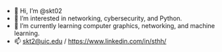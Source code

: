 - 👋 Hi, I’m @skt02
- 👀 I’m interested in networking, cybersecurity, and Python.
- 🌱 I’m currently learning computer graphics, networking, and machine learning.
- 📫 skt2@uic.edu / https://www.linkedin.com/in/sthh/


<!---
skt02/skt02 is a ✨ special ✨ repository because its `README.md` (this file) appears on your GitHub profile.
You can click the Preview link to take a look at your changes.
--->
